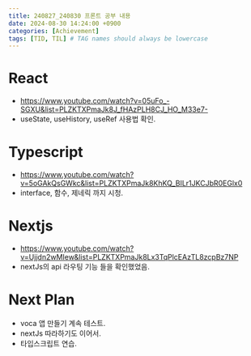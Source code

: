 ```yaml
---
title: 240827_240830 프론트 공부 내용
date: 2024-08-30 14:24:00 +0900
categories: [Achievement]
tags: [TID, TIL] # TAG names should always be lowercase
---
```


# React
* https://www.youtube.com/watch?v=05uFo_-SGXU&list=PLZKTXPmaJk8J_fHAzPLH8CJ_HO_M33e7-
* useState, useHistory, useRef 사용법 확인.

# Typescript
* https://www.youtube.com/watch?v=5oGAkQsGWkc&list=PLZKTXPmaJk8KhKQ_BILr1JKCJbR0EGlx0
* interface, 함수, 제네릭 까지 시청.

# Nextjs
* https://www.youtube.com/watch?v=Ujjdn2wMIew&list=PLZKTXPmaJk8Lx3TqPlcEAzTL8zcpBz7NP
* nextJs의 api 라우팅 기능 들을 확인했었음.

# Next Plan
* voca 앱 만들기 계속 테스트.
* nextJs 따라하기도 이어서.
* 타입스크립트 연습.

